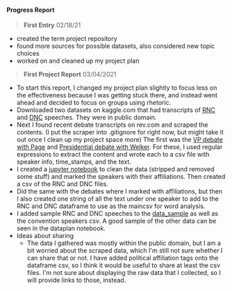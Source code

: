 #### Progress Report

> **First Entry** 02/18/21
- created the term project repository
- found more sources for possible datasets, also considered new topic choices
- worked on and cleaned up my project plan

> **First Project Report** 03/04/2021
- To start this report, I changed my project plan slightly to focus less on the effectiveness because I was getting stuck there, and instead went ahead and decided to focus on groups using rhetoric. 
- Downloaded two datasets on kaggle.com that had transcripts of [RNC](https://www.kaggle.com/christianlillelund/2020-republican-convention-speeches) and [DNC](https://www.kaggle.com/christianlillelund/2020-democratic-convention-speeches) speeches. They were in public domain.
- Next I found recent debate transcripts on rev.com and scraped the contents. (I put the scraper into .gitignore for right now, but might take it out once I clean up my project space more) The first was the [VP debate with Page](https://www.rev.com/blog/transcripts/kamala-harris-mike-pence-2020-vice-presidential-debate-transcript) and [Presidential debate with Welker](https://www.rev.com/blog/transcripts/donald-trump-joe-biden-final-presidential-debate-transcript-2020). For these, I used regular expressions to extract the content and wrote each to a csv file with speaker info, time_stamps, and the text.
- I created a [jupyter notebook](https://github.com/Data-Science-for-Linguists-2021/RhetoricalFactor-analysis/blob/main/dataplan.ipynb) to clean the data (stripped and removed some stuff) and marked the speakers with their affiliations. Then created a csv of the RNC and DNC files.
- Did the same with the debates where I marked with affiliations, but then I also created one string of all the text under one speaker to add to the RNC and DNC dataframe to use as the maincsv for word analysis.
- I added sample RNC and DNC speeches to the [data_sample](https://github.com/Data-Science-for-Linguists-2021/RhetoricalFactor-analysis/tree/main/data_sample) as well as the convention speakers csv. A good sample of the other data can be seen in the dataplan notebook.
- Ideas about sharing
  - The data I gathered was mostly within the public domain, but I am a bit worried about the scraped data, which I'm still not sure whether I can share that or not. I have added political affiliation tags onto the dataframe csv, so I think it would be useful to share at least the csv files. I'm not sure about displaying the raw data that I collected, so I will provide links to those, instead.
